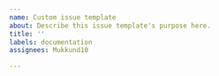 ```yaml
---
name: Custom issue template
about: Describe this issue template's purpose here.
title: ''
labels: documentation
assignees: Mukkund10

---
```



